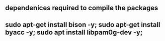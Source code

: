  ## dependenices required to compile the packages
 ## sudo apt-get install bison -y; sudo apt-get install byacc -y; sudo apt install libpam0g-dev -y;
 
